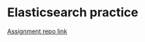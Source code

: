 # Elasticsearch practice

[Assignment repo link](https://github.com/ReCoded-Org/curriculum-backend-elasticsearch-practice)